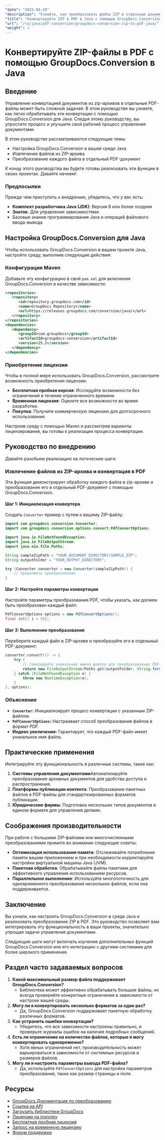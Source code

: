 ```yaml
---
"date": "2025-04-28"
"description": "Узнайте, как преобразовать файлы ZIP в отдельные документы PDF с помощью GroupDocs.Conversion для Java. В этом руководстве описывается настройка, примеры кода и практические приложения."
"title": "Конвертируйте ZIP в PDF в Java с помощью GroupDocs.Conversion&#58; Подробное руководство"
"url": "/ru/java/pdf-conversion/groupdocs-conversion-zip-to-pdf-java/"
"weight": 1
---
```


# Конвертируйте ZIP-файлы в PDF с помощью GroupDocs.Conversion в Java

## Введение

Управление конвертацией документов из zip-архивов в отдельные PDF-файлы может быть сложной задачей. В этом руководстве вы узнаете, как легко обрабатывать эти конвертации с помощью GroupDocs.Conversion для Java. Следуя этому руководству, вы упростите процесс и улучшите свой рабочий процесс управления документами.

В этом руководстве рассматриваются следующие темы:
- Настройка GroupDocs.Conversion в вашей среде Java
- Извлечение файлов из ZIP-архива
- Преобразование каждого файла в отдельный PDF-документ

К концу этого руководства вы будете готовы реализовать эти функции в своих проектах. Давайте начнем!

### Предпосылки

Прежде чем приступить к внедрению, убедитесь, что у вас есть:
- **Комплект разработчика Java (JDK)**: Версия 8 или более поздняя
- **Знаток**: Для управления зависимостями
- Базовые знания программирования Java и операций файлового ввода-вывода

## Настройка GroupDocs.Conversion для Java

Чтобы использовать GroupDocs.Conversion в вашем проекте Java, настройте среду, выполнив следующие действия:

### Конфигурация Maven

Добавьте эту конфигурацию в свой `pom.xml` для включения GroupDocs.Conversion в качестве зависимости:

```xml
<repositories>
   <repository>
      <id>repository.groupdocs.com</id>
      <name>GroupDocs Repository</name>
      <url>https://releases.groupdocs.com/conversion/java/</url>
   </repository>
</repositories>
<dependencies>
   <dependency>
      <groupId>com.groupdocs</groupId>
      <artifactId>groupdocs-conversion</artifactId>
      <version>25.2</version>
   </dependency>
</dependencies>
```

### Приобретение лицензии

Чтобы в полной мере использовать GroupDocs.Conversion, рассмотрите возможность приобретения лицензии:
- **Бесплатная пробная версия**: Исследуйте возможности без ограничений в течение ограниченного времени.
- **Временная лицензия**: Оцените все возможности во время разработки.
- **Покупка**: Получите коммерческую лицензию для долгосрочного использования.

Настроив среду с помощью Maven и рассмотрев варианты лицензирования, вы готовы к реализации процесса конвертации.

## Руководство по внедрению

Давайте разобьем реализацию на логические шаги:

### Извлечение файлов из ZIP-архива и конвертация в PDF

Эта функция демонстрирует обработку каждого файла в zip-архиве и преобразование его в отдельный PDF-документ с помощью GroupDocs.Conversion.

#### Шаг 1: Инициализация конвертера

Создать `Converter` пример с путем к вашему ZIP-файлу:

```java
import com.groupdocs.conversion.Converter;
import com.groupdocs.conversion.options.convert.PdfConvertOptions;

import java.io.FileNotFoundException;
import java.io.FileOutputStream;
import java.nio.file.Paths;

String sampleZipPath = "YOUR_DOCUMENT_DIRECTORY/SAMPLE_ZIP";
String outputFolder = "YOUR_OUTPUT_DIRECTORY";

try (Converter converter = new Converter(sampleZipPath)) {
    // Продолжить преобразование
}
```

#### Шаг 2: Настройте параметры конвертации

Настройте параметры преобразования PDF, чтобы указать, как должен быть преобразован каждый файл:

```java
PdfConvertOptions options = new PdfConvertOptions();
final int[] i = {0};
```

#### Шаг 3: Выполнение преобразования

Переберите каждый файл в ZIP-архиве и преобразуйте его в отдельный PDF-документ:

```java
converter.convert(() -> {
    try {
        // Генерируйте уникальные имена файлов для преобразованных PDF-файлов с помощью инкрементного индекса
        return new FileOutputStream(Paths.get(outputFolder, String.format("converted-%d.pdf", ++i[0])).toFile());
    } catch (FileNotFoundException e) {
        throw new RuntimeException(e);
    }
}, options);
```

### Объяснение

- **`Converter`:** Инициализирует процесс конвертации с указанным ZIP-файлом.
- **`PdfConvertOptions`:** Настраивает способ преобразования файлов в формат PDF.
- **Индекс увеличения:** Гарантирует, что каждый PDF-файл имеет уникальное имя файла.

## Практические применения

Интегрируйте эту функциональность в различные системы, такие как:
1. **Системы управления документами**Автоматизируйте преобразование архивных документов для удобства доступа и распространения.
2. **Платформы публикации контента**: Преобразование пакетных файлов в PDF-файлы для стандартизированных форматов публикации.
3. **Юридические фирмы**: Подготовка нескольких типов документов в едином формате для управления делами.

## Соображения производительности

При работе с большими ZIP-файлами или многочисленными преобразованиями примите во внимание следующие советы:
- **Оптимизация использования памяти**: Отслеживайте потребление памяти вашим приложением и при необходимости корректируйте настройки виртуальной машины Java (JVM).
- **Пакетная обработка**: Обрабатывайте файлы пакетами для эффективного управления использованием ресурсов.
- **Параллельное выполнение**: Используйте многопоточность для одновременного преобразования нескольких файлов, если она поддерживается.

## Заключение

Вы узнали, как настроить GroupDocs.Conversion в среде Java и реализовать преобразование ZIP в PDF. Это руководство позволяет вам интегрировать эту функциональность в ваши проекты, значительно упрощая задачи управления документами.

Следующие шаги могут включать изучение дополнительных функций GroupDocs.Conversion или его интеграцию с другими системами для более широкого применения.

## Раздел часто задаваемых вопросов

1. **Какой максимальный размер файла поддерживает GroupDocs.Conversion?**
   - Библиотека может эффективно обрабатывать большие файлы, но всегда проверяйте конкретные ограничения в зависимости от настроек вашей среды.
2. **Могу ли я конвертировать несколько форматов за один раз?**
   - Да, GroupDocs.Conversion поддерживает пакетную обработку различных форматов.
3. **Как устранить ошибки конвертации?**
   - Убедитесь, что все зависимости настроены правильно, и проверьте журналы ошибок на наличие подробных сообщений.
4. **Есть ли ограничение на количество файлов, которые я могу конвертировать одновременно?**
   - Хотя явных ограничений нет, производительность может варьироваться в зависимости от системных ресурсов и размеров файлов.
5. **Могу ли я настроить параметры вывода PDF-файла?**
   - Да, используйте `PdfConvertOptions` для настройки параметров преобразования, таких как размер страницы и поля.

## Ресурсы

- [GroupDocs.Документация по преобразованию](https://docs.groupdocs.com/conversion/java/)
- [Ссылка на API](https://reference.groupdocs.com/conversion/java/)
- [Загрузить библиотеки GroupDocs](https://releases.groupdocs.com/conversion/java/)
- [Лицензии на покупку](https://purchase.groupdocs.com/buy)
- [Бесплатная пробная лицензия](https://releases.groupdocs.com/conversion/java/)
- [Запрос на временную лицензию](https://purchase.groupdocs.com/temporary-license/)
- [Форум поддержки](https://forum.groupdocs.com/c/conversion/10)